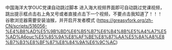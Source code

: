 中国海洋大学OUC党课自动跳过脚本
进入海大视频界面即可自动跳过党课视频，跳出提示框点击右上角叉号或者直接点击下一个视频，不要点击我知道了！！！
谷歌浏览器需要安装油猴，并开启开发者模式
(https://greasyfork.org/zh-CN/scripts/516056-%E4%B8%AD%E5%9B%BD%E6%B5%B7%E6%B4%8B%E5%A4%A7%E5%AD%A6ouc%E5%85%9A%E8%AF%BE%E8%87%AA%E5%8A%A8%E8%B7%B3%E8%BF%87%E8%84%9A%E6%9C%AC)

